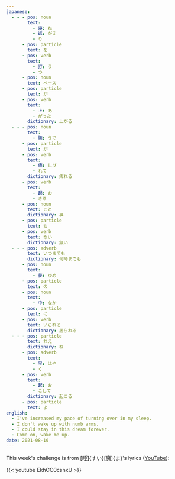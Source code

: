 ```yaml
---
japanese:
  - - - pos: noun
        text:
          - 寝: ね
          - 返: がえ
          - り
      - pos: particle
        text: を
      - pos: verb
        text:
          - 打: う
          - つ
      - pos: noun
        text: ペース
      - pos: particle
        text: が
      - pos: verb
        text:
          - 上: あ
          - がった
        dictionary: 上がる
  - - - pos: noun
        text:
          - 腕: うで
      - pos: particle
        text: が
      - pos: verb
        text:
          - 痺: しび
          - れて
        dictionary: 痺れる
      - pos: verb
        text:
          - 起: お
          - きる
      - pos: noun
        text: こと
        dictionary: 事
      - pos: particle
        text: も
      - pos: verb
        text: ない
        dictionary: 無い
  - - - pos: adverb
        text: いつまでも
        dictionary: 何時までも
      - pos: noun
        text:
          - 夢: ゆめ
      - pos: particle
        text: の
      - pos: noun
        text:
          - 中: なか
      - pos: particle
        text: に
      - pos: verb
        text: いられる
        dictionary: 居られる
  - - - pos: particle
        text: ねえ
        dictionary: ね
      - pos: adverb
        text:
          - 早: はや
          - く
      - pos: verb
        text:
          - 起: お
          - こして
        dictionary: 起こる
      - pos: particle
        text: よ
english:
  - I've increased my pace of turning over in my sleep.
  - I don't wake up with numb arms.
  - I could stay in this dream forever.
  - Come on, wake me up.
date: 2021-08-10
---
```


This week's challenge is from [睡]{すい}[魔]{ま}'s lyrics ([YouTube](https://www.youtube.com/watch?v=EkhCC0csnxU)):

{{< youtube EkhCC0csnxU >}}